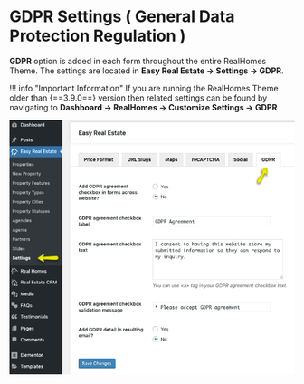 # GDPR Settings ( General Data Protection Regulation )

**GDPR** option is added in each form throughout the entire RealHomes Theme. The settings are located in **Easy Real Estate → Settings → GDPR**.

!!! info "Important Information"
    If you are running the RealHomes Theme older than {==3.9.0==} version then related settings can be found by navigating to **Dashboard → RealHomes → Customize Settings → GDPR**

![RealHomes Documentation - GDPR Settings](images/ere-tabs/gdpr.png)